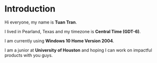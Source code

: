 # Introduction
Hi everyone, my name is **Tuan Tran**. 

I lived in Pearland, Texas and my timezone is **Central Time (GDT-6)**.

I am currently using **Windows 10 Home Version 2004**.

I am a junior at **University of Houston** and hoping I can work on impactful products with you guys.
